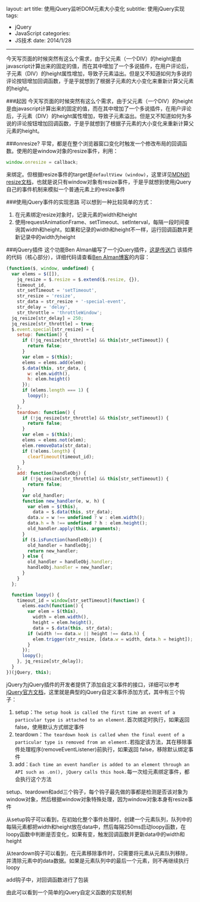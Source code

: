 layout: art
title: 使用jQuery监听DOM元素大小变化
subtitle: 使用jQuery实现
tags: 
- jQuery
- JavaScript
categories: 
- JS技术
date: 2014/1/28
---

今天写页面的时候突然有这么个需求，由于父元素（一个DIV）的height是由javascript计算出来的固定的值，而在其中增加了一个多说插件，在用户评论后，子元素（DIV）的height属性增加，导致子元素溢出。但是又不知道如何为多说的评论按钮增加回调函数，于是乎就想到了根据子元素的大小变化来重新计算父元素的height。

<!-- more -->

###起因
今天写页面的时候突然有这么个需求，由于父元素（一个DIV）的height是由javascript计算出来的固定的值，而在其中增加了一个多说插件，在用户评论后，子元素（DIV）的height属性增加，导致子元素溢出。但是又不知道如何为多说的评论按钮增加回调函数，于是乎就想到了根据子元素的大小变化来重新计算父元素的height。

###onresize?
平常，都是在整个浏览器窗口变化时触发一个修改布局的回调函数。使用的是window对象的resize事件，利用：
```javascript
window.onresize = callback;
```
来绑定。但根据resize事件的target是```defaultView (window)```，这里详见[MDN的resize文档](https://developer.mozilla.org/en-US/docs/Web/Reference/Events/resize)，也就是说只有window对象有resize事件，于是乎就想到使用jQuery自己的事件机制来模拟一个普通元素上的resize事件

###使用jQuery事件的实现思路
可以想到一种比较简单的方式：
1. 在元素绑定resize对象时，记录元素的width和height
2. 使用requestAnimationFrame、setTimeout、setInterval，每隔一段时间查询其width和height，如果和记录的width和height不一样，运行回调函数并更新记录中的width为height

###jQuery插件
这个功能Ben Alman编写了一个jQuery插件，[这是传送门](http://benalman.com/projects/jquery-resize-plugin/)
该插件的代码（核心部分），详细代码请查看[Ben Alman博客](https://raw.github.com/cowboy/jquery-resize/v1.1/jquery.ba-resize.js)的内容：

```javascript
(function($, window, undefined) {
  var elems = $([]),
    jq_resize = $.resize = $.extend($.resize, {}),
    timeout_id,
    str_setTimeout = 'setTimeout',
    str_resize = 'resize',
    str_data = str_resize + '-special-event',
    str_delay = 'delay',
    str_throttle = 'throttleWindow';
  jq_resize[str_delay] = 250;
  jq_resize[str_throttle] = true;
  $.event.special[str_resize] = {
    setup: function() {
      if (!jq_resize[str_throttle] && this[str_setTimeout]) {
        return false;
      }
      var elem = $(this);
      elems = elems.add(elem);
      $.data(this, str_data, {
        w: elem.width(),
        h: elem.height()
      });
      if (elems.length === 1) {
        loopy();
      }
    },
    teardown: function() {
      if (!jq_resize[str_throttle] && this[str_setTimeout]) {
        return false;
      }
      var elem = $(this);
      elems = elems.not(elem);
      elem.removeData(str_data);
      if (!elems.length) {
        clearTimeout(timeout_id);
      }
    },
    add: function(handleObj) {
      if (!jq_resize[str_throttle] && this[str_setTimeout]) {
        return false;
      }
      var old_handler;
      function new_handler(e, w, h) {
        var elem = $(this),
          data = $.data(this, str_data);
        data.w = w !== undefined ? w : elem.width();
        data.h = h !== undefined ? h : elem.height();
        old_handler.apply(this, arguments);
      }
      if ($.isFunction(handleObj)) {
        old_handler = handleObj;
        return new_handler;
      } else {
        old_handler = handleObj.handler;
        handleObj.handler = new_handler;
      }
    }
  };

  function loopy() {
    timeout_id = window[str_setTimeout](function() {
      elems.each(function() {
        var elem = $(this),
          width = elem.width(),
          height = elem.height(),
          data = $.data(this, str_data);
        if (width !== data.w || height !== data.h) {
          elem.trigger(str_resize, [data.w = width, data.h = height]);
        }
      });
      loopy();
    }, jq_resize[str_delay]);
  }
})(jQuery, this);
```
jQuery为jQuery插件的开发者提供了添加自定义事件的接口，详细可以参考[jQuery官方文档](http://learn.jquery.com/events/event-extensions/)，这里就是典型的jQuery自定义事件添加方式，其中有三个钩子：
1. setup：```The setup hook is called the first time an event of a particular type is attached to an element.```首次绑定时执行，如果返回 false，使用默认方式绑定事件
2. teardown：```The teardown hook is called when the final event of a particular type is removed from an element.```若指定该方法，其在移除事件处理程序(removeEventListener)前执行，如果返回 false，移除默认绑定事件
3. add：```Each time an event handler is added to an element through an API such as .on(), jQuery calls this hook.```每一次给元素绑定事件，都会执行这个方法

setup、teardown和add三个钩子，每个钩子最先做的事都是检测是否该对象为window对象，然后根据window对象特殊处理，因为window对象本身有resize事件

从setup钩子可以看到，在初始化整个事件处理时，创建一个元素队列，队列中的每隔元素都把width和height放在data中，然后每隔250ms启动loopy函数，在loopy函数中判断是否变化，如果有变，触发回调函数并更新data中的width和height

从teardown钩子可以看到，在元素移除事件时，只需要将元素从元素队列移除，并清除元素中的data数据。如果是元素队列中的最后一个元素，则不再继续执行loopy

add钩子中，对回调函数进行了包装

由此可以看到一个简单的jQuery自定义函数的实现机制

